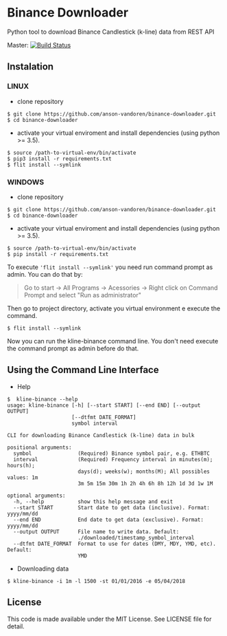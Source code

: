 Binance Downloader
==================

Python tool to download Binance Candlestick (k-line) data from REST API

Master: [![Build Status](https://travis-ci.com/anson-vandoren/binance-downloader.svg?branch=master)](https://travis-ci.com/anson-vandoren/binance-downloader)

Instalation
-----------

### LINUX
- clone repository
```console
$ git clone https://github.com/anson-vandoren/binance-downloader.git
$ cd binance-downloader
```
- activate your virtual enviroment and install dependencies (using python >= 3.5).

```console
$ source /path-to-virtual-env/bin/activate
$ pip3 install -r requirements.txt
$ flit install --symlink
```

### WINDOWS

- clone repository
```console
$ git clone https://github.com/anson-vandoren/binance-downloader.git
$ cd binance-downloader
```
- activate your virtual enviroment and install dependencies (using python >= 3.5). 

```console
$ source /path-to-virtual-env/bin/activate
$ pip install -r requirements.txt
``` 

To execute  ```'flit install --symlink'``` you need run command prompt as admin. 
You can do that by:
> Go to start -> All Programs -> Acessories -> Right click on Command Prompt and
> select "Run as administrator"

Then go to project directory, activate you virtual environment e execute the command.
```console
$ flit install --symlink
```
Now you can run the kline-binance command line. You don't need execute the command prompt as admin before do that.

Using the Command Line Interface
-----------------------------

- Help
```console
$  kline-binance --help
usage: kline-binance [-h] [--start START] [--end END] [--output OUTPUT]
                     [--dtfmt DATE_FORMAT]
                     symbol interval

CLI for downloading Binance Candlestick (k-line) data in bulk

positional arguments:
  symbol               (Required) Binance symbol pair, e.g. ETHBTC
  interval             (Required) Frequency interval in minutes(m); hours(h);
                       days(d); weeks(w); months(M); All possibles values: 1m
                       3m 5m 15m 30m 1h 2h 4h 6h 8h 12h 1d 3d 1w 1M

optional arguments:
  -h, --help           show this help message and exit
  --start START        Start date to get data (inclusive). Format: yyyy/mm/dd
  --end END            End date to get data (exclusive). Format: yyyy/mm/dd
  --output OUTPUT      File name to write data. Default:
                       ./downloaded/timestamp_symbol_interval
  --dtfmt DATE_FORMAT  Format to use for dates (DMY, MDY, YMD, etc). Default:
                       YMD
```

- Downloading data
```console
$ kline-binance -i 1m -l 1500 -st 01/01/2016 -e 05/04/2018
```

License
-------
This code is made available under the MIT License. See LICENSE file for detail.
